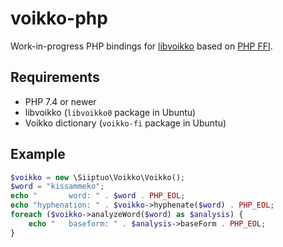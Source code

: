 # voikko-php

Work-in-progress PHP bindings for [libvoikko](https://voikko.puimula.org/) based on [PHP FFI](https://www.php.net/manual/en/book.ffi.php).

## Requirements

- PHP 7.4 or newer
- libvoikko (`libvoikko0` package in Ubuntu)
- Voikko dictionary (`voikko-fi` package in Ubuntu)

## Example

```php
$voikko = new \Siiptuo\Voikko\Voikko();
$word = "kissammeko";
echo "       word: " . $word . PHP_EOL;
echo "hyphenation: " . $voikko->hyphenate($word) . PHP_EOL;
foreach ($voikko->analyzeWord($word) as $analysis) {
    echo "   baseform: " . $analysis->baseForm . PHP_EOL;
}
```
